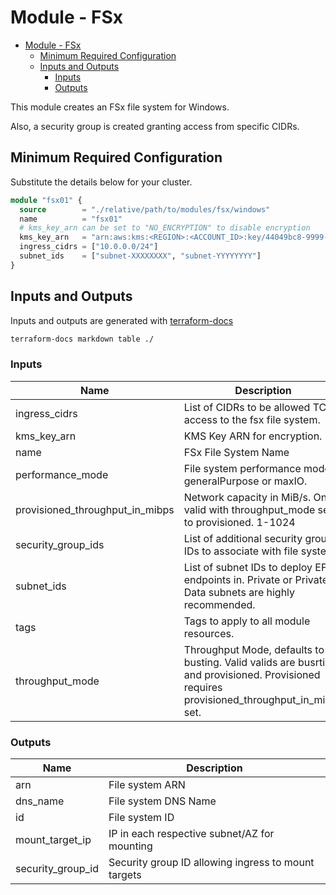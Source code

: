 # Module - FSx

- [Module - FSx](#module---fsx)
  - [Minimum Required Configuration](#minimum-required-configuration)
  - [Inputs and Outputs](#inputs-and-outputs)
    - [Inputs](#inputs)
    - [Outputs](#outputs)

This module creates an FSx file system for Windows.

Also, a security group is created granting access from specific CIDRs.

## Minimum Required Configuration

Substitute the details below for your cluster.

```terraform
module "fsx01" {
  source        = "./relative/path/to/modules/fsx/windows"
  name          = "fsx01"
  # kms_key_arn can be set to "NO_ENCRYPTION" to disable encryption
  kms_key_arn   = "arn:aws:kms:<REGION>:<ACCOUNT_ID>:key/44049bc8-9999-9999-9999-a12d4ce363ba"
  ingress_cidrs = ["10.0.0.0/24"]
  subnet_ids    = ["subnet-XXXXXXXX", "subnet-YYYYYYYY"]
}
```

## Inputs and Outputs

Inputs and outputs are generated with [terraform-docs](https://github.com/segmentio/terraform-docs)

```bash
terraform-docs markdown table ./
```

### Inputs

| Name | Description | Type | Default | Required |
|------|-------------|------|---------|:-----:|
| ingress\_cidrs | List of CIDRs to be allowed TCP access to the fsx file system. | `list(string)` | n/a | yes |
| kms\_key\_arn | KMS Key ARN for encryption.| `string` | n/a | yes |
| name | FSx File System Name | `string` | n/a | yes |
| performance\_mode | File system performance mode.  generalPurpose or maxIO. | `string` | `"generalPurpose"` | no |
| provisioned\_throughput\_in\_mibps | Network capacity in MiB/s.  Only valid with throughput\_mode set to provisioned.  1-1024 | `number` | `1` | no |
| security\_group\_ids | List of additional security group IDs to associate with file system. | `list(string)` | `[]` | no |
| subnet\_ids | List of subnet IDs to deploy EFS endpoints in.  Private or Private Data subnets are highly recommended. | `list(string)` | n/a | yes |
| tags | Tags to apply to all module resources. | `map` | `{}` | no |
| throughput\_mode | Throughput Mode, defaults to busting.  Valid valids are busrting and provisioned.  Provisioned requires provisioned\_throughput\_in\_mipbs set. | `string` | `"bursting"` | no |

### Outputs

| Name | Description |
|------|-------------|
| arn | File system ARN |
| dns\_name | File system DNS Name |
| id | File system ID |
| mount\_target\_ip | IP in each respective subnet/AZ for mounting |
| security\_group\_id | Security group ID allowing ingress to mount targets |
